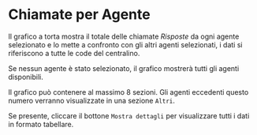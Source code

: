 # Chiamate per Agente

Il grafico a torta mostra il totale delle chiamate *Risposte* da ogni agente selezionato e 
lo mette a confronto con gli altri agenti selezionati, i dati si riferiscono 
a tutte le code del centralino. 

Se nessun agente è stato selezionato, il grafico mostrerà tutti gli agenti disponibili.

Il grafico può contenere al massimo 8 sezioni. Gli agenti eccedenti questo numero
verranno visualizzate in una sezione `Altri`.

Se presente, cliccare il bottone `Mostra dettagli` per visualizzare tutti i dati 
in formato tabellare.
